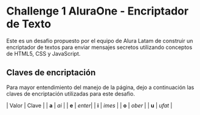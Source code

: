 # Challenge 1 AluraOne -  Encriptador de Texto

Este es un desafio propuesto por el equipo de Alura Latam de construir un encriptador de textos para enviar mensajes secretos utilizando conceptos de HTML5, CSS y JavaScript.

## Claves de encriptación

Para mayor entendimiento del manejo de la página, dejo a continuación las claves de encriptación utilizadas para este desafio.


|  Valor    | Clave |
| **a** | *ai* |
| **e** | *enter*|
| **i** | *imes* |
| **o** | *ober* |
| **u** | *ufat* |